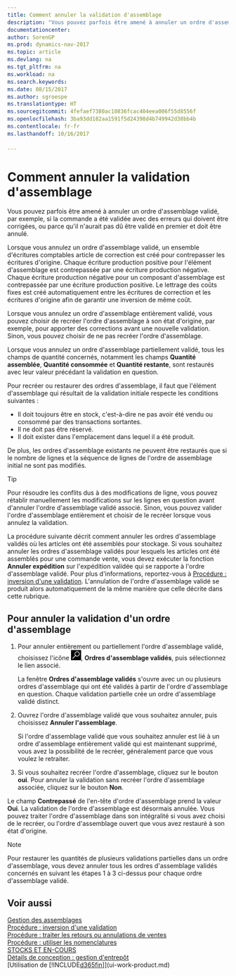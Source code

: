 ```yaml
---
title: Comment annuler la validation d'assemblage
description: "Vous pouvez parfois être amené à annuler un ordre d'assemblage validé, par exemple, si la commande a été validée avec des erreurs qui doivent être corrigées, ou parce qu'il n'aurait pas dû être validé en premier et doit être annulé."
documentationcenter: 
author: SorenGP
ms.prod: dynamics-nav-2017
ms.topic: article
ms.devlang: na
ms.tgt_pltfrm: na
ms.workload: na
ms.search.keywords: 
ms.date: 08/15/2017
ms.author: sgroespe
ms.translationtype: HT
ms.sourcegitcommit: 4fefaef7380ac10836fcac404eea006f55d8556f
ms.openlocfilehash: 3ba93dd182aa1591f5d24398d4b749942d38bb4b
ms.contentlocale: fr-fr
ms.lasthandoff: 10/16/2017

---
```

# <a name="how-to-undo-assembly-posting"></a>Comment annuler la validation d'assemblage
Vous pouvez parfois être amené à annuler un ordre d'assemblage validé, par exemple, si la commande a été validée avec des erreurs qui doivent être corrigées, ou parce qu'il n'aurait pas dû être validé en premier et doit être annulé.

Lorsque vous annulez un ordre d'assemblage validé, un ensemble d'écritures comptables article de correction est créé pour contrepasser les écritures d'origine. Chaque écriture production positive pour l'élément d'assemblage est contrepassée par une écriture production négative. Chaque écriture production négative pour un composant d'assemblage est contrepassée par une écriture production positive. Le lettrage des coûts fixes est créé automatiquement entre les écritures de correction et les écritures d'origine afin de garantir une inversion de même coût.  

Lorsque vous annulez un ordre d'assemblage entièrement validé, vous pouvez choisir de recréer l'ordre d'assemblage à son état d'origine, par exemple, pour apporter des corrections avant une nouvelle validation. Sinon, vous pouvez choisir de ne pas recréer l'ordre d'assemblage.  

Lorsque vous annulez un ordre d'assemblage partiellement validé, tous les champs de quantité concernés, notamment les champs **Quantité assemblée**, **Quantité consommée** et **Quantité restante**, sont restaurés avec leur valeur précédant la validation en question.  

Pour recréer ou restaurer des ordres d'assemblage, il faut que l'élément d'assemblage qui résultait de la validation initiale respecte les conditions suivantes :  

-   Il doit toujours être en stock, c'est-à-dire ne pas avoir été vendu ou consommé par des transactions sortantes.  
-   Il ne doit pas être réservé.  
-   Il doit exister dans l'emplacement dans lequel il a été produit.  

De plus, les ordres d'assemblage existants ne peuvent être restaurés que si le nombre de lignes et la séquence de lignes de l'ordre de assemblage initial ne sont pas modifiés.  

> [!TIP]  
>  Pour résoudre les conflits dus à des modifications de ligne, vous pouvez rétablir manuellement les modifications sur les lignes en question avant d'annuler l'ordre d'assemblage validé associé. Sinon, vous pouvez valider l'ordre d'assemblage entièrement et choisir de le recréer lorsque vous annulez la validation.  

La procédure suivante décrit comment annuler les ordres d'assemblage validés où les articles ont été assemblés pour stockage. Si vous souhaitez annuler les ordres d'assemblage validés pour lesquels les articles ont été assemblés pour une commande vente, vous devez exécuter la fonction **Annuler expédition** sur l'expédition validée qui se rapporte à l'ordre d'assemblage validé. Pour plus d'informations, reportez-vous à [Procédure : inversion d'une validation](finance-how-reverse-journal-posting.md). L'annulation de l'ordre d'assemblage validé se produit alors automatiquement de la même manière que celle décrite dans cette rubrique.  

## <a name="to-undo-posting-of-an-assembly-order"></a>Pour annuler la validation d'un ordre d'assemblage  
1.  Pour annuler entièrement ou partiellement l'ordre d'assemblage validé, choisissez l'icône ![Page ou état pour la recherche](media/ui-search/search_small.png "Page ou état pour la recherche"), **Ordres d'assemblage validés**, puis sélectionnez le lien associé.  

    La fenêtre **Ordres d'assemblage validés** s'ouvre avec un ou plusieurs ordres d'assemblage qui ont été validés à partir de l'ordre d'assemblage en question. Chaque validation partielle crée un ordre d'assemblage validé distinct.  
2.  Ouvrez l'ordre d'assemblage validé que vous souhaitez annuler, puis choisissez **Annuler l'assemblage**.  

    Si l'ordre d'assemblage validé que vous souhaitez annuler est lié à un ordre d'assemblage entièrement validé qui est maintenant supprimé, vous avez la possibilité de le recréer, généralement parce que vous voulez le retraiter.  
3.  Si vous souhaitez recréer l'ordre d'assemblage, cliquez sur le bouton **oui**. Pour annuler la validation sans recréer l'ordre d'assemblage associée, cliquez sur le bouton **Non**.  

Le champ **Contrepassé** de l'en\-tête d'ordre d'assemblage prend la valeur **Oui**. La validation de l'ordre d'assemblage est désormais annulée. Vous pouvez traiter l'ordre d'assemblage dans son intégralité si vous avez choisi de le recréer, ou l'ordre d'assemblage ouvert que vous avez restauré à son état d'origine.  

> [!NOTE]  
>  Pour restaurer les quantités de plusieurs validations partielles dans un ordre d'assemblage, vous devez annuler tous les ordres d'assemblage validés concernés en suivant les étapes 1 à 3 ci-dessus pour chaque ordre d'assemblage validé.  

## <a name="see-also"></a>Voir aussi  
[Gestion des assemblages](assembly-assemble-items.md)  
[Procédure : inversion d'une validation](finance-how-reverse-journal-posting.md)  
[Procédure : traiter les retours ou annulations de ventes](sales-how-process-sales-returns-cancellations.md)    
[Procédure : utiliser les nomenclatures](inventory-how-work-BOMs.md)  
[STOCKS ET EN-COURS](inventory-manage-inventory.md)  
[Détails de conception : gestion d'entrepôt](design-details-warehouse-management.md)  
[Utilisation de [!INCLUDE[d365fin](includes/d365fin_md.md)]](ui-work-product.md)


